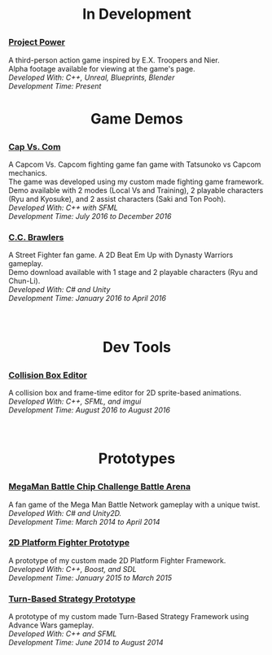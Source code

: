 <h1><p align="center">In Development</p></h1>

<h3><a href="https://mvpet.github.io/ProjectPower/">Project Power</a></h3>
<p>A third-person action game inspired by E.X. Troopers and Nier.<br>
Alpha footage available for viewing at the game's page.<br>
<i>Developed With: C++, Unreal, Blueprints, Blender</i><br>
<i>Development Time: Present</i></p>

<h1><p align="center">Game Demos</p></h1>

<h3><a href="https://mvpet.github.io/Project-V/">Cap Vs. Com</a></h3>
<p>A Capcom Vs. Capcom fighting game fan game with Tatsunoko vs Capcom mechanics.<br>
The game was developed using my custom made fighting game framework.<br>
Demo available with 2 modes (Local Vs and Training), 2 playable characters (Ryu and Kyosuke), and 2 assist characters (Saki and Ton Pooh).<br>
<i>Developed With: C++ with SFML</i><br>
<i>Development Time: July 2016 to December 2016</i></p>
      
<h3><a href="http://mvpet.github.io/ProjectWW/">C.C. Brawlers</a></h3>
<p>A Street Fighter fan game. A 2D Beat Em Up with Dynasty Warriors gameplay.<br>
Demo download available with 1 stage and 2 playable characters (Ryu and Chun-Li).<br>
<i>Developed With: C# and Unity</i><br>
<i>Development Time: January 2016 to April 2016</i></p>
      
<br>
<h1><p align="center">Dev Tools</p></h1>
        
<h3><a href="https://mvpet.github.io/Collision-Box-Editor/">Collision Box Editor</a></h3>
<p>A collision box and frame-time editor for 2D sprite-based animations.<br>
<i>Developed With: C++, SFML, and imgui</i><br>
<i>Development Time: August 2016 to August 2016</i></p>
        
<br>
<h1><p align="center">Prototypes</p></h1>
        
<h3><a href="http://mvpet.github.io/MMBNNE/">MegaMan Battle Chip Challenge Battle Arena</a></h3>
<p>A fan game of the Mega Man Battle Network gameplay with a unique twist.<br>
<i>Developed With: C# and Unity2D.</i><br>
<i>Development Time: March 2014 to April 2014</i></p>
        
<h3><a href="http://mvpet.github.io/Project-G.F.T/">2D Platform Fighter Prototype</a></h3>
<p>A prototype of my custom made 2D Platform Fighter Framework.<br>
<i>Developed With: C++, Boost, and SDL</i><br>
<i>Development Time: January 2015 to March 2015</i></p>

<h3><a href="http://mvpet.github.io/FEXAW">Turn-Based Strategy Prototype</a></h3>
<p>A prototype of my custom made Turn-Based Strategy Framework using Advance Wars gameplay.<br>
<i>Developed With: C++ and SFML</i><br>
<i>Development Time: June 2014 to August 2014</i></p>

      
      
